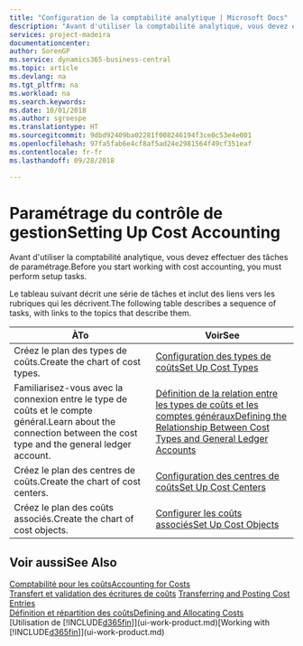 ```yaml
---
title: "Configuration de la comptabilité analytique | Microsoft Docs"
description: "Avant d'utiliser la comptabilité analytique, vous devez effectuer des tâches de paramétrage."
services: project-madeira
documentationcenter: 
author: SorenGP
ms.service: dynamics365-business-central
ms.topic: article
ms.devlang: na
ms.tgt_pltfrm: na
ms.workload: na
ms.search.keywords: 
ms.date: 10/01/2018
ms.author: sgroespe
ms.translationtype: HT
ms.sourcegitcommit: 9dbd92409ba02281f008246194f3ce0c53e4e001
ms.openlocfilehash: 97fa5fab6e4cf8af5ad24e2981564f49cf351eaf
ms.contentlocale: fr-fr
ms.lasthandoff: 09/28/2018

---
```

# <a name="setting-up-cost-accounting"></a><span data-ttu-id="84032-103">Paramétrage du contrôle de gestion</span><span class="sxs-lookup"><span data-stu-id="84032-103">Setting Up Cost Accounting</span></span>
<span data-ttu-id="84032-104">Avant d'utiliser la comptabilité analytique, vous devez effectuer des tâches de paramétrage.</span><span class="sxs-lookup"><span data-stu-id="84032-104">Before you start working with cost accounting, you must perform setup tasks.</span></span>  

 <span data-ttu-id="84032-105">Le tableau suivant décrit une série de tâches et inclut des liens vers les rubriques qui les décrivent.</span><span class="sxs-lookup"><span data-stu-id="84032-105">The following table describes a sequence of tasks, with links to the topics that describe them.</span></span>

|<span data-ttu-id="84032-106">À</span><span class="sxs-lookup"><span data-stu-id="84032-106">To</span></span>|<span data-ttu-id="84032-107">Voir</span><span class="sxs-lookup"><span data-stu-id="84032-107">See</span></span>|  
|--------|---------|  
|<span data-ttu-id="84032-108">Créez le plan des types de coûts.</span><span class="sxs-lookup"><span data-stu-id="84032-108">Create the chart of cost types.</span></span>|[<span data-ttu-id="84032-109">Configuration des types de coûts</span><span class="sxs-lookup"><span data-stu-id="84032-109">Set Up Cost Types</span></span>](finance-how-to-set-up-cost-types.md)|  
|<span data-ttu-id="84032-110">Familiarisez-vous avec la connexion entre le type de coûts et le compte général.</span><span class="sxs-lookup"><span data-stu-id="84032-110">Learn about the connection between the cost type and the general ledger account.</span></span>|[<span data-ttu-id="84032-111">Définition de la relation entre les types de coûts et les comptes généraux</span><span class="sxs-lookup"><span data-stu-id="84032-111">Defining the Relationship Between Cost Types and General Ledger Accounts</span></span>](finance-defining-the-relationship-between-cost-types-and-general-ledger-accounts.md)|  
|<span data-ttu-id="84032-112">Créez le plan des centres de coûts.</span><span class="sxs-lookup"><span data-stu-id="84032-112">Create the chart of cost centers.</span></span>|[<span data-ttu-id="84032-113">Configuration des centres de coûts</span><span class="sxs-lookup"><span data-stu-id="84032-113">Set Up Cost Centers</span></span>](finance-how-to-set-up-cost-centers.md)|  
|<span data-ttu-id="84032-114">Créez le plan des coûts associés.</span><span class="sxs-lookup"><span data-stu-id="84032-114">Create the chart of cost objects.</span></span>|[<span data-ttu-id="84032-115">Configurer les coûts associés</span><span class="sxs-lookup"><span data-stu-id="84032-115">Set Up Cost Objects</span></span>](finance-how-to-set-up-cost-objects.md)|  

## <a name="see-also"></a><span data-ttu-id="84032-116">Voir aussi</span><span class="sxs-lookup"><span data-stu-id="84032-116">See Also</span></span>  
[<span data-ttu-id="84032-117">Comptabilité pour les coûts</span><span class="sxs-lookup"><span data-stu-id="84032-117">Accounting for Costs</span></span>](finance-manage-cost-accounting.md)  
<span data-ttu-id="84032-118">[Transfert et validation des écritures de coûts](finance-transfer-and-post-cost-entries.md) </span><span class="sxs-lookup"><span data-stu-id="84032-118">[Transferring and Posting Cost Entries](finance-transfer-and-post-cost-entries.md) </span></span>  
[<span data-ttu-id="84032-119">Définition et répartition des coûts</span><span class="sxs-lookup"><span data-stu-id="84032-119">Defining and Allocating Costs</span></span>](finance-define-and-allocate-costs.md)  
<span data-ttu-id="84032-120">[Utilisation de [!INCLUDE[d365fin](includes/d365fin_md.md)]](ui-work-product.md)</span><span class="sxs-lookup"><span data-stu-id="84032-120">[Working with [!INCLUDE[d365fin](includes/d365fin_md.md)]](ui-work-product.md)</span></span>


